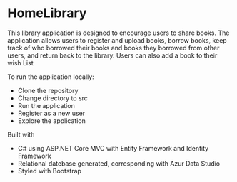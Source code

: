 # HomeLibrary
This library application is designed to encourage users to share books. The application allows users to register and upload books, borrow books, keep track of who borrowed their books and books they borrowed from other users, and return back to the library. Users can also add a book to their wish List

To run the application locally:

- Clone the repository
- Change directory to src
- Run the application
- Register as a new user
- Explore the application

Built with

- C# using ASP.NET Core MVC with Entity Framework and Identity Framework
- Relational datebase generated, corresponding with Azur Data Studio
- Styled with Bootstrap
